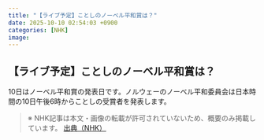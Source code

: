 ```yaml
---
title: "【ライブ予定】ことしのノーベル平和賞は？"
date: 2025-10-10 02:54:03 +0900
categories: [NHK]
image: 
---
```

## 【ライブ予定】ことしのノーベル平和賞は？

10日はノーベル平和賞の発表日です。ノルウェーのノーベル平和委員会は日本時間の10日午後6時からことしの受賞者を発表します。

> ※ NHK記事は本文・画像の転載が許可されていないため、概要のみ掲載しています。
[出典（NHK）](http://www3.nhk.or.jp/news/html/20251010/k10014944721000.html)
